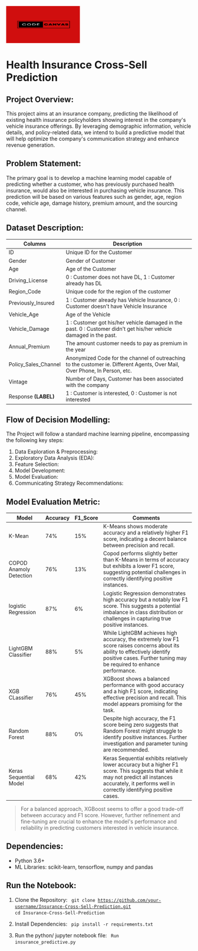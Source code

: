 <img src="Code_Canvas.png" width="200" height="100">

# Health Insurance Cross-Sell Prediction 

## Project Overview:
This project aims at an insurance company, predicting the likelihood of existing health insurance policyholders showing interest in the company's vehicle insurance offerings. By leveraging demographic information, vehicle details, and policy-related data, we intend to build a predictive model that will help optimize the company's communication strategy and enhance revenue generation.

## Problem Statement:
The primary goal is to develop a machine learning model capable of predicting whether a customer, who has previously purchased health insurance, would also be interested in purchasing vehicle insurance. This prediction will be based on various features such as gender, age, region code, vehicle age, damage history, premium amount, and the sourcing channel.

## Dataset Description:

Columns       | Description         |
--------------|---------------------|
ID   | Unique ID for the Customer  |
Gender | Gender of Customer |
Age | Age of the Customer |
Driving_License | 0 : Customer does not have DL, 1 : Customer already has DL |
Region_Code	| Unique code for the region of the customer |
Previously_Insured	| 1 : Customer already has Vehicle Insurance, 0 : Customer doesn't have Vehicle Insurance | 
Vehicle_Age	| Age of the Vehicle | 
Vehicle_Damage	| 1 : Customer got his/her vehicle damaged in the past. 0 : Customer didn't get his/her vehicle damaged in the past. |
Annual_Premium	| The amount customer needs to pay as premium in the year |
Policy_Sales_Channel	| Anonymized Code for the channel of outreaching to the customer ie. Different Agents, Over Mail, Over Phone, In Person, etc. |
Vintage	| Number of Days, Customer has been associated with the company |
Response	**(LABEL)** | 1 : Customer is interested, 0 : Customer is not interested | 


## Flow of Decision Modelling:  

The Project will follow a standard machine learning pipeline, encompassing the following key steps:

1. Data Exploration & Preprocessing:
2. Exploratory Data Analysis (EDA):
3. Feature Selection:
4. Model Development:
5. Model Evaluation:
6. Communicating Strategy Recommendations:

## Model Evaluation Metric:

Model         | Accuracy      | F1_Score | Comments | 
--------------|---------------|----------|----------|
K-Mean        | 74%      | 15%         | K-Means shows moderate accuracy and a relatively higher F1 score, indicating a decent balance between precision and recall. |
COPOD Anamoly Detection        | 76%   | 13% | Copod performs slightly better than K-Means in terms of accuracy but exhibits a lower F1 score, suggesting potential challenges in correctly identifying positive instances. |
logistic Regression | 87% | 6% | Logistic Regression demonstrates high accuracy but a notably low F1 score. This suggests a potential imbalance in class distribution or challenges in capturing true positive instances. | 
LightGBM Classifier | 88% | 5% | While LightGBM achieves high accuracy, the extremely low F1 score raises concerns about its ability to effectively identify positive cases. Further tuning may be required to enhance performance. |
XGB CLassifier      | 76% | 45% | XGBoost shows a balanced performance with good accuracy and a high F1 score, indicating effective precision and recall. This model appears promising for the task. |
Random Forest       | 88% | 0% | Despite high accuracy, the F1 score being zero suggests that Random Forest might struggle to identify positive instances. Further investigation and parameter tuning are recommended. |
Keras Sequential Model | 68% | 42% | Keras Sequential exhibits relatively lower accuracy but a higher F1 score. This suggests that while it may not predict all instances accurately, it performs well in correctly identifying positive cases. |

> For a balanced approach, XGBoost seems to offer a good trade-off between accuracy and F1 score. However, further refinement and fine-tuning are crucial to enhance the model's performance and reliability in predicting customers interested in vehicle insurance.
 
## Dependencies:

* Python 3.6+
* ML Libraries: scikit-learn, tensorflow, numpy and pandas

## Run the Notebook:

1. Clone the Repository:
<code> git clone https://github.com/your-username/Insurance-Cross-Sell-Prediction.git
cd Insurance-Cross-Sell-Prediction </code>

2. Install Dependencies:
<code> pip install -r requirements.txt </code>

3. Run the python/ jupyter notebook file:
<code> Run insurance_predictive.py </code>

